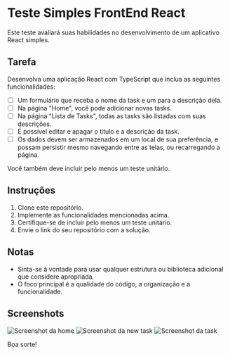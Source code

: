 # Teste Simples FrontEnd React

Este teste avaliará suas habilidades no desenvolvimento de um aplicativo React simples.

## Tarefa

Desenvolva uma aplicação React com TypeScript que inclua as seguintes funcionalidades:

- [ ] Um formulário que receba o nome da task e um para a descrição dela.
- [ ] Na página "Home", você pode adicionar novas tasks.
- [ ] Na página "Lista de Tasks", todas as tasks são listadas com suas descrições.
- [ ] É possível editar e apagar o titulo e a descrição da task.
- [ ] Os dados devem ser armazenados em um local de sua preferência, e possam persistir mesmo navegando entre as telas, ou recarregando a página.

Você também deve incluir pelo menos um teste unitário.

## Instruções

1. Clone este repositório.
2. Implemente as funcionalidades mencionadas acima.
3. Certifique-se de incluir pelo menos um teste unitário.
4. Envie o link do seu repositório com a solução.

## Notas

- Sinta-se à vontade para usar qualquer estrutura ou biblioteca adicional que considere apropriada.
- O foco principal é a qualidade do código, a organização e a funcionalidade.

## Screenshots

![Screenshot da home](https://github.com/bivarz-zup/Frontend/blob/main/public/welcome.png)
![Screenshot da new task](https://github.com/bivarz-zup/Frontend/blob/main/public/new-task.png)
![Screenshot da task](https://github.com/bivarz-zup/Frontend/blob/main/public/task.png)

Boa sorte!
